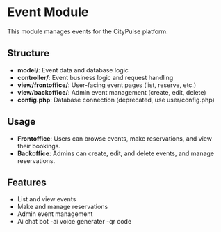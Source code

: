 # Event Module

This module manages events for the CityPulse platform.

## Structure
- **model/**: Event data and database logic
- **controller/**: Event business logic and request handling
- **view/frontoffice/**: User-facing event pages (list, reserve, etc.)
- **view/backoffice/**: Admin event management (create, edit, delete)
- **config.php**: Database connection (deprecated, use user/config.php)

## Usage
- **Frontoffice**: Users can browse events, make reservations, and view their bookings.
- **Backoffice**: Admins can create, edit, and delete events, and manage reservations.

## Features
- List and view events
- Make and manage reservations
- Admin event management
- Ai chat bot 
-ai voice generater 
-qr code
